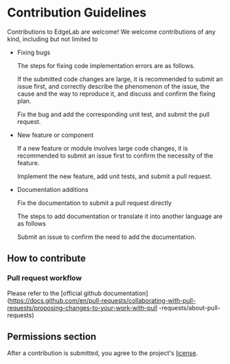 # Contribution Guidelines

Contributions to EdgeLab are welcome! We welcome contributions of any kind, including but not limited to

- Fixing bugs

    The steps for fixing code implementation errors are as follows.

    If the submitted code changes are large, it is recommended to submit an issue first, and correctly describe the phenomenon of the issue, the cause and the way to reproduce it, and discuss and confirm the fixing plan.

    Fix the bug and add the corresponding unit test, and submit the pull request.

- New feature or component

    If a new feature or module involves large code changes, it is recommended to submit an issue first to confirm the necessity of the feature.

    Implement the new feature, add unit tests, and submit a pull request.

- Documentation additions

    Fix the documentation to submit a pull request directly

    The steps to add documentation or translate it into another language are as follows

    Submit an issue to confirm the need to add the documentation.

## How to contribute

### Pull request workflow

Please refer to the [official github documentation](https://docs.github.com/en/pull-requests/collaborating-with-pull-requests/proposing-changes-to-your-work-with-pull -requests/about-pull-requests)


## Permissions section
After a contribution is submitted, you agree to the project's [license](./licenses).

